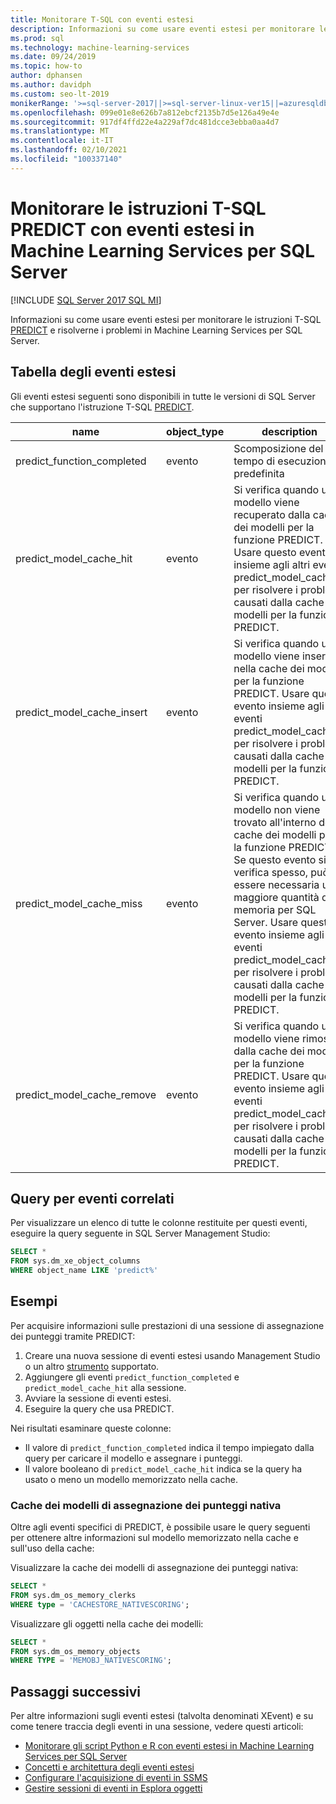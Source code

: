 ```yaml
---
title: Monitorare T-SQL con eventi estesi
description: Informazioni su come usare eventi estesi per monitorare le istruzioni T-SQL PREDICT e risolverne i problemi in Machine Learning Services per SQL Server.
ms.prod: sql
ms.technology: machine-learning-services
ms.date: 09/24/2019
ms.topic: how-to
author: dphansen
ms.author: davidph
ms.custom: seo-lt-2019
monikerRange: '>=sql-server-2017||>=sql-server-linux-ver15||=azuresqldb-mi-current'
ms.openlocfilehash: 099e01e8e626b7a812ebcf2135b7d5e126a49e4e
ms.sourcegitcommit: 917df4ffd22e4a229af7dc481dcce3ebba0aa4d7
ms.translationtype: MT
ms.contentlocale: it-IT
ms.lasthandoff: 02/10/2021
ms.locfileid: "100337140"
---
```

# <a name="monitor-predict-t-sql-statements-with-extended-events-in-sql-server-machine-learning-services"></a>Monitorare le istruzioni T-SQL PREDICT con eventi estesi in Machine Learning Services per SQL Server
[!INCLUDE [SQL Server 2017 SQL MI](../../includes/applies-to-version/sqlserver2017-asdbmi.md)]

Informazioni su come usare eventi estesi per monitorare le istruzioni T-SQL [PREDICT](../../t-sql/queries/predict-transact-sql.md) e risolverne i problemi in Machine Learning Services per SQL Server.

## <a name="table-of-extended-events"></a>Tabella degli eventi estesi

Gli eventi estesi seguenti sono disponibili in tutte le versioni di SQL Server che supportano l'istruzione T-SQL [PREDICT](../../t-sql/queries/predict-transact-sql.md). 

| name                       | object_type | description |
|----------------------------|-------------|-------------|
| predict_function_completed | evento       | Scomposizione del tempo di esecuzione predefinita|
| predict_model_cache_hit    | evento       | Si verifica quando un modello viene recuperato dalla cache dei modelli per la funzione PREDICT. Usare questo evento insieme agli altri eventi predict_model_cache_* per risolvere i problemi causati dalla cache dei modelli per la funzione PREDICT.|
| predict_model_cache_insert | evento       | Si verifica quando un modello viene inserito nella cache dei modelli per la funzione PREDICT. Usare questo evento insieme agli altri eventi predict_model_cache_* per risolvere i problemi causati dalla cache dei modelli per la funzione PREDICT.   |
| predict_model_cache_miss   | evento       | Si verifica quando un modello non viene trovato all'interno della cache dei modelli per la funzione PREDICT. Se questo evento si verifica spesso, può essere necessaria una maggiore quantità di memoria per SQL Server. Usare questo evento insieme agli altri eventi predict_model_cache_* per risolvere i problemi causati dalla cache dei modelli per la funzione PREDICT.|
| predict_model_cache_remove | evento       | Si verifica quando un modello viene rimosso dalla cache dei modelli per la funzione PREDICT. Usare questo evento insieme agli altri eventi predict_model_cache_* per risolvere i problemi causati dalla cache dei modelli per la funzione PREDICT.|

## <a name="query-for-related-events"></a>Query per eventi correlati

Per visualizzare un elenco di tutte le colonne restituite per questi eventi, eseguire la query seguente in SQL Server Management Studio:

```sql
SELECT *
FROM sys.dm_xe_object_columns
WHERE object_name LIKE 'predict%'
```

## <a name="examples"></a>Esempi

Per acquisire informazioni sulle prestazioni di una sessione di assegnazione dei punteggi tramite PREDICT:

1. Creare una nuova sessione di eventi estesi usando Management Studio o un altro [strumento](../../relational-databases/extended-events/extended-events-tools.md) supportato.
2. Aggiungere gli eventi `predict_function_completed` e `predict_model_cache_hit` alla sessione.
3. Avviare la sessione di eventi estesi.
4. Eseguire la query che usa PREDICT.

Nei risultati esaminare queste colonne:

+ Il valore di `predict_function_completed` indica il tempo impiegato dalla query per caricare il modello e assegnare i punteggi.
+ Il valore booleano di `predict_model_cache_hit` indica se la query ha usato o meno un modello memorizzato nella cache. 

### <a name="native-scoring-model-cache"></a>Cache dei modelli di assegnazione dei punteggi nativa

Oltre agli eventi specifici di PREDICT, è possibile usare le query seguenti per ottenere altre informazioni sul modello memorizzato nella cache e sull'uso della cache:

Visualizzare la cache dei modelli di assegnazione dei punteggi nativa:

```sql
SELECT *
FROM sys.dm_os_memory_clerks
WHERE type = 'CACHESTORE_NATIVESCORING';
```

Visualizzare gli oggetti nella cache dei modelli:

```sql
SELECT *
FROM sys.dm_os_memory_objects
WHERE TYPE = 'MEMOBJ_NATIVESCORING';
```

## <a name="next-steps"></a>Passaggi successivi

Per altre informazioni sugli eventi estesi (talvolta denominati XEvent) e su come tenere traccia degli eventi in una sessione, vedere questi articoli:

+ [Monitorare gli script Python e R con eventi estesi in Machine Learning Services per SQL Server](extended-events.md)
+ [Concetti e architettura degli eventi estesi](../../relational-databases/extended-events/extended-events.md)
+ [Configurare l'acquisizione di eventi in SSMS](../../relational-databases/extended-events/quick-start-extended-events-in-sql-server.md)
+ [Gestire sessioni di eventi in Esplora oggetti](../../relational-databases/extended-events/manage-event-sessions-in-the-object-explorer.md)